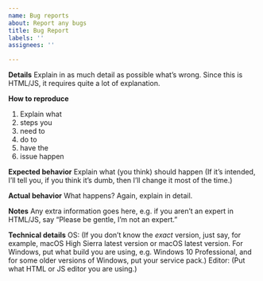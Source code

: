```yaml
---
name: Bug reports
about: Report any bugs
title: Bug Report
labels: ''
assignees: ''

---
```


**Details**
Explain in as much detail as possible what’s wrong. Since this is HTML/JS, it requires quite a lot of explanation.


**How to reproduce**
1. Explain what
2. steps you
3. need to
4. do to
5. have the
6. issue happen


**Expected behavior**
Explain what (you think) should happen
(If it’s intended, I’ll tell you, if you think it’s dumb, then I’ll change it most of the time.)


**Actual behavior**
What happens? Again, explain in detail.


**Notes**
Any extra information goes here, e.g. if you aren’t an expert in HTML/JS, say “Please be gentle, I’m not an expert.”


**Technical details**
OS:  (If you don’t know the *exact* version, just say, for example, macOS High Sierra latest version or macOS latest version. For Windows, put what build you are using, e.g. Windows 10 Professional, and for some older versions of Windows, put your service pack.)
Editor: (Put what HTML or JS editor you are using.)

